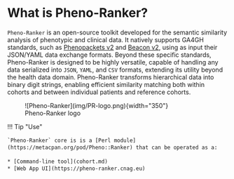 # What is Pheno-Ranker?

`Pheno-Ranker` is an open-source toolkit developed for the semantic similarity analysis of phenotypic and clinical data. It natively supports GA4GH standards, such as [Phenopackets v2](pxf.md) and [Beacon v2](bff.md), using as input their JSON/YAML data exchange formats. Beyond these specific standards, Pheno-Ranker is designed to be highly versatile, capable of handling any data serialized into `JSON`, `YAML`, and `CSV` formats, extending its utility beyond the health data domain. Pheno-Ranker transforms hierarchical data into binary digit strings, enabling efficient similarity matching both within cohorts and between individual patients and reference cohorts.

<figure markdown>
 ![Pheno-Ranker](img/PR-logo.png){width="350"}
 <figcaption>Pheno-Ranker logo</figcaption>
</figure>

!!! Tip "Use"

    `Pheno-Ranker` core is is a [Perl module](https://metacpan.org/pod/Pheno::Ranker) that can be operated as a:

    * [Command-line tool](cohort.md)
    * [Web App UI](https://pheno-ranker.cnag.eu)

